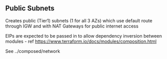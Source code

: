 ## Public Subnets

Creates public (Tier1) subnets (1 for all 3 AZs) which use default route through IGW and with NAT Gateways for public internet access

EIPs are expected to be passed in to allow dependency inversion between modules - ref https://www.terraform.io/docs/modules/composition.html

See ../composed/network
